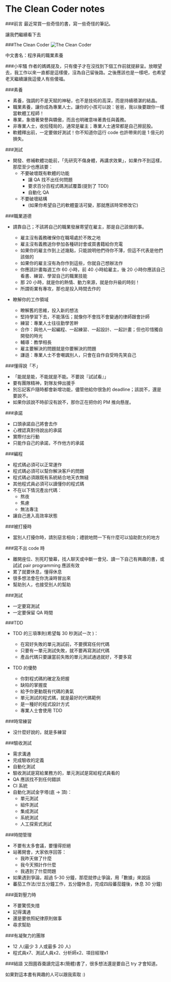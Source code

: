 The Clean Coder notes
======

###前言
最近常買一些奇怪的書，寫一些奇怪的筆記。

讓我們繼續看下去

###The Clean Coder
![The Clean Coder](http://ecx.images-amazon.com/images/I/51BSQqef%2B6L.jpg)

中文書名：程序員的職業素養

###小牢騷
作者的媽媽提及，只有傻子才在沒找到下個工作前就提辭呈。放眼望去，我工作以來一直都是這樣傻，沒為自己留後路。之後應該也是一樣吧，也希望老天繼續讓我這傻人有些傻福。

###素養
* 素養，強調的不是天賦的神秘，也不是技術的高深，而是持續積湛的結晶。
* 職業素養，讓你成為專業人士。讓你的小孩可以說：爸爸，我以後要跟你一樣當軟體工程師！
* 專業，象徵著榮譽與驕傲，而且也明確意味著責任與義務。
* 非專業人士，收拾殘局的，通常是雇主；專業人士通常都是自己擦屁股。
* 軟體釋出前，一定要做好測試！你不知道你這行 code 也許帶來的是 1 億元的損失。

###測試
* 開發、修補軟體功能前，「先研究不傷身體，再講求效果」，如果作不到這樣，那麼至少也應該要：
  * 不要破壞既有軟體的功能
    * 讓 QA 找不出任何問題
    * 要求百分百程式碼測試覆蓋(提到了 TDD)
    * 自動化 QA
  * 不要破壞結構 
    * (如果你希望自己的軟體靈活可變，那就應該時常修改它)

###職業道德
* 請靠自己；不該將自己的職業發展寄望在雇主，那是自己該做的事。
  * 雇主沒有義務確保你在職場處於不敗之地
  * 雇主沒有義務送你參加各種研討會或買書籍給你充電
  * 如果你的雇主作到上述幾點，只能說明他們待你不薄，但這不代表是他們該做的
  * 如果你的雇主沒有為你作到這些，你就自己想辦法作 
  * 你應該計畫每週工作 60 小時，前 40 小時給雇主，後 20 小時你應該自己看書、練習、學習自己的職業技能
  * 那 20 小時，就是你的熱情、動力來源，就是你升級的時刻！
  * 所謂術業有專攻，那也是投入時間去作的

* 瞭解你的工作領域
  * 瞭解舊的思維，投入新的想法
  * 堅持學習下去，不能落伍；就像你不會找不會變通的律師跟會計師
  * 練習：專業人士往往勤學苦幹
  * 合作：與他人一起編程、一起練習、一起設計、一起計畫；但也珍惜獨自開發的時光
  * 輔導：教學相長
  * 雇主要解決的問題就是你要解決的問題
  * 謙遜：專業人士不會嘲諷別人，只會在自作自受時先笑自己

###懂得說「不」
* 「能就是能，不能就是不能。不要說『試試看』」
* 要有團隊精神，對隊友伸出援手
* 別忘記客戶隨時都會新增功能，儘管他給你很急的 deadline；該說不，還是要說不。
* 如果你該說不時卻沒有說不，那你正在把你的 PM 推向懸崖。

###承諾
* 口頭承諾自己將會去作
* 心裡認真對待說出的承諾
* 實際付出行動
* 只能作自己的承諾，不作他方的承諾

###編程
* 程式碼必須可以正常運作
* 程式碼必須可以幫你解決客戶的問題
* 程式碼必須跟既有系統結合地天衣無縫
* 其他程式員必須可以讀懂你的程式碼
* 不在以下情況產出代碼：
  * 熬夜
  * 焦慮
  * 無法專注
* 讓自己進入高效率狀態

###被打擾時
* 當別人打擾你時，請別惡言相向；禮貌地問一下有什麼可以協助對方的地方

###寫不出 code 時
* 離開座位、別死盯螢幕，找人聊天或中斷一會兒、讀一下自己有興趣的書，或試試 pair programming 應該有效
* 累了就要休息，懂得休息
* 很多想法會在你洗澡時冒出來
* 幫助別人，也接受別人的幫助

###測試
* 一定要寫測試
* 一定要保留 QA 時間

###TDD
* TDD 的三項準則(希望每 30 秒測試一次 )：
  * 在寫好失敗的單元測試前，不要撰寫任何代碼
  * 只要有一單元測試失敗，就不要再寫測試代碼
  * 產品代碼只要讓當前失敗的單元測試通過就好，不要多寫

* TDD 的優勢
  * 你對程式碼的確定及把握
  * 缺陷的掌握度
  * 給予你更動既有代碼的勇氣
  * 單元測試的程式碼，就是最好的代碼範例
  * 是一種好的程式設計方式
  * 專業人士會使用 TDD

###時常練習
* 沒什麼好說的，就是多練習

###驗收測試
* 需求溝通
* 完成驗收的定義
* 自動化測試
* 驗收測試是寫給業務方的，單元測試是寫給程式員看的
* QA 應該找不到任何錯誤
* CI 系統
* 自動化測試金字塔(底 -> 頂)：
  * 單元測試
  * 組件測試
  * 集成測試
  * 系統測試
  * 人工探索式測試

###時間管理
* 不要有太多會議，要懂得拒絕
* 站著開會，大家依序回答：
  * 我昨天做了什麼
  * 我今天預計作什麼
  * 我遇到了什麼問題
* 如果遇到爭論，超過 5-30 分鐘，那麼就停止爭論，用「數據」來說話
* 蕃茄工作法(廿五分鐘工作，五分鐘休息，完成四段蕃茄鐘後，休息 30 分鐘)

###面對壓力時
* 不要驚慌失措
* 記得溝通
* 還是要依照紀律原則做事
* 尋求幫助

###有凝聚力的團隊
* 12 人(最少 3 人或最多 20 人)
* 程式員x7、測試人員x2、分析師x2、項目經理x1

###結語
又囫圇吞棗讀完這本(簡體)書了，很多想法還是要自己 try 才會知道。

如果對這本書有興趣的人可以跟我索取 :)
